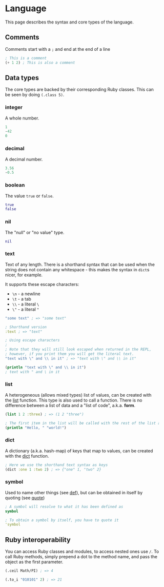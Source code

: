 # Language

This page describes the syntax and core types of the language.

## Comments

Comments start with a `;` and end at the end of a line

```lisp
; This is a comment
(+ 1 2) ; This is also a comment
```


## Data types

The core types are backed by their corresponding Ruby classes. This can be seen
by doing `(.class 5)`.

### integer

A whole number.

```clojure
1
-42
0
```

### decimal

A decimal number.

```clojure
3.56
-0.5
```

### boolean

The value `true` or `false`.

```clojure
true
false
```

### nil

The "null" or "no value" type.

```clojure
nil
```

### text

Text of any length. There is a shorthand syntax that can be used when the
string does not contain any whitespace - this makes the syntax in `dict`s
nicer, for example.

It supports these escape characters:

- `\n` - a newline
- `\t` - a tab
- `\\` - a literal `\`
- `\"` - a literal `"`

```clojure
"some text" ; => "some text"

; Shorthand version
:text ; => "text"

; Using escape characters
;
; Note that they will still look escaped when returned in the REPL,
; however, if you print them you will get the literal text.
"text with \" and \\ in it" ; => "text with \" and \\ in it"

(println "text with \" and \\ in it")
; text with " and \ in it
```

### list

A heterogeneous (allows mixed types) list of values, can be created with the
[list](#docs/reference.md#list) function. This type is also used to call a
function. There is no difference between a list of data and a "list of code",
a.k.a. **form**.

```clojure
(list 1 2 :three) ; => (1 2 "three")

; The first item in the list will be called with the rest of the list as arguments:
(println "Hello, " "world!")
```

### dict

A dictionary (a.k.a. hash-map) of keys that map to values, can be created with
the [dict](docs/reference.md#dict) function.

```clojure
; Here we use the shorthand text syntax as keys
(dict :one 1 :two 2) ; => {"one" 1, "two" 2}
```

### symbol
Used to name other things (see [def](#def)), but can be obtained in itself by quoting (see [quote](#quote))

```clojure
; A symbol will resolve to what it has been defined as
symbol

; To obtain a symbol by itself, you have to quote it
'symbol
```

## Ruby interoperability

You can access Ruby classes and modules, to access nested ones use `/`. To call
Ruby methods, simply prepend a dot to the method name, and pass the object as
the first parameter.

```clojure
(.ceil Math/PI) ; => 4

(.to_i "010101" 2) ; => 21
```
